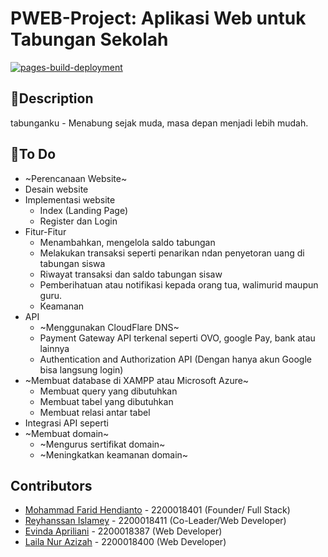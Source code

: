 # PWEB-Project: Aplikasi Web untuk Tabungan Sekolah
[![pages-build-deployment](https://github.com/IRedDragonICY/PWEB-Project/actions/workflows/pages/pages-build-deployment/badge.svg)](https://github.com/IRedDragonICY/PWEB-Project/actions/workflows/pages/pages-build-deployment)

## 📝Description

tabunganku - Menabung sejak muda, masa depan menjadi lebih mudah.

## 🎯To Do
+ ~Perencanaan Website~
+ Desain website
+ Implementasi website
    + Index (Landing Page)
    + Register dan Login
+ Fitur-Fitur
    + Menambahkan, mengelola saldo tabungan
    + Melakukan transaksi seperti penarikan ndan penyetoran uang di tabungan siswa
    + Riwayat transaksi dan saldo tabungan sisaw
    + Pemberihatuan atau notifikasi kepada orang tua, walimurid maupun guru.
    + Keamanan
+ API
    + ~Menggunakan CloudFlare DNS~
    + Payment Gateway API terkenal seperti OVO, google Pay, bank atau lainnya
    + Authentication and Authorization API (Dengan hanya akun Google bisa langsung login)
+ ~Membuat database di XAMPP atau Microsoft Azure~
    + Membuat query yang dibutuhkan
    + Membuat tabel yang dibutuhkan
    + Membuat relasi antar tabel
+ Integrasi API seperti 
+ ~Membuat domain~
    +  ~Mengurus sertifikat domain~
    +  ~Meningkatkan keamanan domain~

## Contributors

+ [Mohammad Farid Hendianto](https://www.github.com/IRedDragonICY) - 2200018401 (Founder/ Full Stack)
+ [Reyhanssan Islamey](https://github.com/rzarey) - 2200018411 (Co-Leader/Web Developer)
+ [Evinda Apriliani](https://github.com/EvindaAprl) - 2200018387 (Web Developer)
+ [Laila Nur Azizah](https://github.com/elnazizah11) - 2200018400 (Web Developer)
